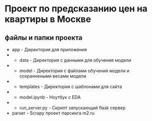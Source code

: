 # Проект по предсказанию цен на квартиры в Москве

## файлы и папки проекта
* app - Директория для приложения
* - data - Директория с данными для обучения модели
* - model - Директория с файлами обучения модели и сохраннеными весами модели
* - templates - Директория с шаблонами для сайта
* - model.ipynb - Ноутбук с EDA
* - run_server.py - Скрипт запускающий flask сервер
* parser - Scrapy проект парсинга m2.ru


